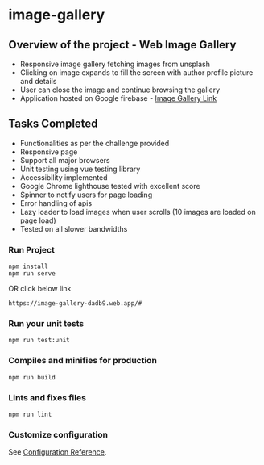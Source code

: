 # image-gallery

## Overview of the project - Web Image Gallery

- Responsive image gallery fetching images from unsplash
- Clicking on image expands to fill the screen with author profile picture and details
- User can close the image and continue browsing the gallery
- Application hosted on Google firebase - [Image Gallery Link](https://image-gallery-dadb9.web.app)

## Tasks Completed

- Functionalities as per the challenge provided
- Responsive page
- Support all major browsers
- Unit testing using vue testing library
- Accessibility implemented
- Google Chrome lighthouse tested with excellent score
- Spinner to notify users for page loading
- Error handling of apis
- Lazy loader to load images when user scrolls (10 images are loaded on page load)
- Tested on all slower bandwidths

### Run Project

```
npm install
npm run serve
```

OR click below link

```
https://image-gallery-dadb9.web.app/#
```

### Run your unit tests

```
npm run test:unit
```

### Compiles and minifies for production

```
npm run build
```

### Lints and fixes files

```
npm run lint
```

### Customize configuration

See [Configuration Reference](https://cli.vuejs.org/config/).
